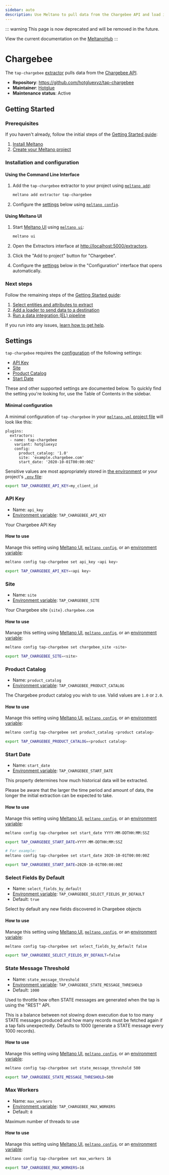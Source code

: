 ```yaml
---
sidebar: auto
description: Use Meltano to pull data from the Chargebee API and load it into Snowflake, PostgreSQL, and more
---
```


::: warning
This page is now deprecated and will be removed in the future.

View the current documentation on the [MeltanoHub](https://hub.meltano.com/extractors/chargebee)
:::

# Chargebee

The `tap-chargebee` [extractor](https://hub.meltano.com/extractors/) pulls data from the [Chargebee API](https://apidocs.chargebee.com/docs/api).

- **Repository**: <https://github.com/hotgluexyz/tap-chargebee>
- **Maintainer**: [Hotglue](https://hotglue.xyz/)
- **Maintenance status**: Active

## Getting Started

### Prerequisites

If you haven't already, follow the initial steps of the [Getting Started guide](/docs/getting-started.html):

1. [Install Meltano](/docs/getting-started.html#install-meltano)
1. [Create your Meltano project](/docs/getting-started.html#create-your-meltano-project)

### Installation and configuration

#### Using the Command Line Interface

1. Add the `tap-chargebee` extractor to your project using [`meltano add`](/docs/command-line-interface.html#add):

    ```bash
    meltano add extractor tap-chargebee
    ```

1. Configure the [settings](#settings) below using [`meltano config`](/docs/command-line-interface.html#config).

#### Using Meltano UI

1. Start [Meltano UI](/docs/ui.html) using [`meltano ui`](/docs/command-line-interface.html#ui):

    ```bash
    meltano ui
    ```

1. Open the Extractors interface at <http://localhost:5000/extractors>.
1. Click the "Add to project" button for "Chargebee".
1. Configure the [settings](#settings) below in the "Configuration" interface that opens automatically.

### Next steps

Follow the remaining steps of the [Getting Started guide](/docs/getting-started.html):

1. [Select entities and attributes to extract](/docs/getting-started.html#select-entities-and-attributes-to-extract)
1. [Add a loader to send data to a destination](/docs/getting-started.html#add-a-loader-to-send-data-to-a-destination)
1. [Run a data integration (EL) pipeline](/docs/getting-started.html#run-a-data-integration-el-pipeline)

If you run into any issues, [learn how to get help](/docs/getting-help.html).

## Settings

`tap-chargebee` requires the [configuration](/docs/configuration.html) of the following settings:

- [API Key](#api-key)
- [Site](#site)
- [Product Catalog](#product-catalog)
- [Start Date](#start-date)

These and other supported settings are documented below.
To quickly find the setting you're looking for, use the Table of Contents in the sidebar.

#### Minimal configuration

A minimal configuration of `tap-chargebee` in your [`meltano.yml` project file](/docs/project.html#meltano-yml-project-file) will look like this:

```yml{5-7}
plugins:
  extractors:
  - name: tap-chargebee
    variant: hotgluexyz
    config:
      product_catalog: '1.0'
      site: 'example.chargebee.com'
      start_date: '2020-10-01T00:00:00Z'
```

Sensitive values are most appropriately stored in [the environment](/docs/configuration.html#configuring-settings) or your project's [`.env` file](/docs/project.html#env):

```bash
export TAP_CHARGEBEE_API_KEY=my_client_id
```

### API Key

- Name: `api_key`
- [Environment variable](/docs/configuration.html#configuring-settings): `TAP_CHARGEBEE_API_KEY`

Your Chargebee API Key

#### How to use

Manage this setting using [Meltano UI](#using-meltano-ui), [`meltano config`](/docs/command-line-interface.html#config), or an [environment variable](/docs/configuration.html#configuring-settings):

```bash
meltano config tap-chargebee set api_key <api key>

export TAP_CHARGEBEE_API_KEY=<api key>
```

### Site

- Name: `site`
- [Environment variable](/docs/configuration.html#configuring-settings): `TAP_CHARGEBEE_SITE`

Your Chargebee site `{site}.chargebee.com`

#### How to use

Manage this setting using [Meltano UI](#using-meltano-ui), [`meltano config`](/docs/command-line-interface.html#config), or an [environment variable](/docs/configuration.html#configuring-settings):

```bash
meltano config tap-chargebee set chargebee_site <site>

export TAP_CHARGEBEE_SITE=<site>
```

### Product Catalog

- Name: `product_catalog`
- [Environment variable](/docs/configuration.html#configuring-settings): `TAP_CHARGEBEE_PRODUCT_CATALOG`

The Chargebee product catalog you wish to use. Valid values are `1.0` or `2.0`.

#### How to use

Manage this setting using [Meltano UI](#using-meltano-ui), [`meltano config`](/docs/command-line-interface.html#config), or an [environment variable](/docs/configuration.html#configuring-settings):

```bash
meltano config tap-chargebee set product_catalog <product catalog>

export TAP_CHARGEBEE_PRODUCT_CATALOG=<product catalog>
```

### Start Date

- Name: `start_date`
- [Environment variable](/docs/configuration.html#configuring-settings): `TAP_CHARGEBEE_START_DATE`

This property determines how much historical data will be extracted.

Please be aware that the larger the time period and amount of data, the longer the initial extraction can be expected to take.

#### How to use

Manage this setting using [Meltano UI](#using-meltano-ui), [`meltano config`](/docs/command-line-interface.html#config), or an [environment variable](/docs/configuration.html#configuring-settings):

```bash
meltano config tap-chargebee set start_date YYYY-MM-DDTHH:MM:SSZ

export TAP_CHARGEBEE_START_DATE=YYYY-MM-DDTHH:MM:SSZ

# For example:
meltano config tap-chargebee set start_date 2020-10-01T00:00:00Z

export TAP_CHARGEBEE_START_DATE=2020-10-01T00:00:00Z
```

### Select Fields By Default

- Name: `select_fields_by_default`
- [Environment variable](/docs/configuration.html#configuring-settings): `TAP_CHARGEBEE_SELECT_FIELDS_BY_DEFAULT`
- Default: `true`

Select by default any new fields discovered in Chargebee objects

#### How to use

Manage this setting using [Meltano UI](#using-meltano-ui), [`meltano config`](/docs/command-line-interface.html#config), or an [environment variable](/docs/configuration.html#configuring-settings):

```bash
meltano config tap-chargebee set select_fields_by_default false

export TAP_CHARGEBEE_SELECT_FIELDS_BY_DEFAULT=false
```

### State Message Threshold

- Name: `state_message_threshold`
- [Environment variable](/docs/configuration.html#configuring-settings): `TAP_CHARGEBEE_STATE_MESSAGE_THRESHOLD`
- Default: `1000`

Used to throttle how often STATE messages are generated when the tap is using the "REST" API.

This is a balance between not slowing down execution due to too many STATE messages produced and how many records must be fetched again if a tap fails unexpectedly. Defaults to 1000 (generate a STATE message every 1000 records).

#### How to use

Manage this setting using [Meltano UI](#using-meltano-ui), [`meltano config`](/docs/command-line-interface.html#config), or an [environment variable](/docs/configuration.html#configuring-settings):

```bash
meltano config tap-chargebee set state_message_threshold 500

export TAP_CHARGEBEE_STATE_MESSAGE_THRESHOLD=500
```

### Max Workers

- Name: `max_workers`
- [Environment variable](/docs/configuration.html#configuring-settings): `TAP_CHARGEBEE_MAX_WORKERS`
- Default: `8`

Maximum number of threads to use

#### How to use

Manage this setting using [Meltano UI](#using-meltano-ui), [`meltano config`](/docs/command-line-interface.html#config), or an [environment variable](/docs/configuration.html#configuring-settings):

```bash
meltano config tap-chargebee set max_workers 16

export TAP_CHARGEBEE_MAX_WORKERS=16
```
